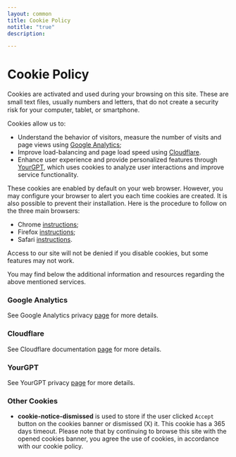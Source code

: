 ```yaml
---
layout: common
title: Cookie Policy
notitle: "true"
description: 

---
```


<h1 class="aboutus-title">Cookie Policy</h1>

Cookies are activated and used during your browsing on this site. 
These are small text ﬁles, usually numbers and letters, that do not create a security risk for your computer, tablet, or smartphone.

Cookies allow us to:

 * Understand the behavior of visitors, measure the number of visits and page views using [Google Analytics](https://analytics.google.com/);
 * Improve load-balancing and page load speed using [Cloudflare](https://cloudflare.com).
 * Enhance user experience and provide personalized features through [YourGPT](https://yourgpt.ai/), which uses cookies to analyze user interactions and improve service functionality.

These cookies are enabled by default on your web browser. 
However, you may configure your browser to alert you each time cookies are created. It is also possible to prevent their installation. 
Here is the procedure to follow on the three main browsers:

 * Chrome [instructions](https://support.google.com/chrome/answer/95647?hl=en&co=GENIE.Platform%3DDesktop);
 * Firefox [instructions](https://support.mozilla.org/en-US/kb/clear-cookies-and-site-data-firefox);
 * Safari [instructions](https://support.apple.com/guide/safari/manage-cookies-sfri11471/mac).

Access to our site will not be denied if you disable cookies, but some features may not work.

You may find below the additional information and resources regarding the above mentioned services.

### Google Analytics

See Google Analytics privacy [page](https://policies.google.com/technologies/cookies?hl=en-US) for more details.

### Cloudflare

See Cloudflare documentation [page](https://developers.cloudflare.com/fundamentals/get-started/reference/cloudflare-cookies/) for more details.

### YourGPT

See YourGPT privacy [page](https://yourgpt.ai/privacy) for more details.

### Other Cookies

 * **cookie-notice-dismissed** is used to store if the user clicked `Accept` button on the cookies banner or dismissed (X) it. This cookie has a 365 days timeout. 
   Please note that by continuing to browse this site with the opened cookies banner, you agree the use of cookies, in accordance with our cookie policy.




